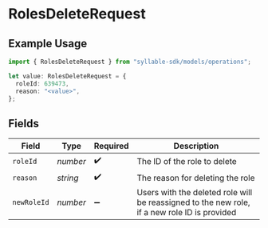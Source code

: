 # RolesDeleteRequest

## Example Usage

```typescript
import { RolesDeleteRequest } from "syllable-sdk/models/operations";

let value: RolesDeleteRequest = {
  roleId: 639473,
  reason: "<value>",
};
```

## Fields

| Field                                                                                        | Type                                                                                         | Required                                                                                     | Description                                                                                  |
| -------------------------------------------------------------------------------------------- | -------------------------------------------------------------------------------------------- | -------------------------------------------------------------------------------------------- | -------------------------------------------------------------------------------------------- |
| `roleId`                                                                                     | *number*                                                                                     | :heavy_check_mark:                                                                           | The ID of the role to delete                                                                 |
| `reason`                                                                                     | *string*                                                                                     | :heavy_check_mark:                                                                           | The reason for deleting the role                                                             |
| `newRoleId`                                                                                  | *number*                                                                                     | :heavy_minus_sign:                                                                           | Users with the deleted role will be reassigned to the new role, if a new role ID is provided |